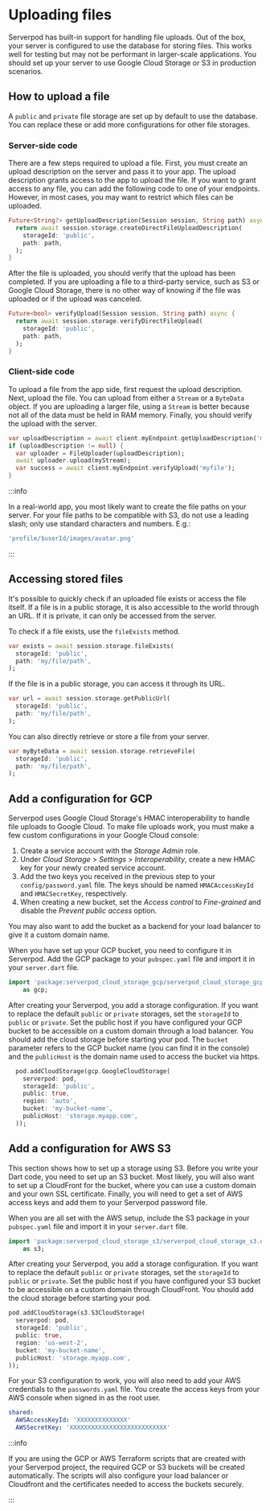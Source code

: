 # Uploading files

Serverpod has built-in support for handling file uploads. Out of the box, your server is configured to use the database for storing files. This works well for testing but may not be performant in larger-scale applications. You should set up your server to use Google Cloud Storage or S3 in production scenarios.

## How to upload a file

A `public` and `private` file storage are set up by default to use the database. You can replace these or add more configurations for other file storages.

### Server-side code

There are a few steps required to upload a file. First, you must create an upload description on the server and pass it to your app. The upload description grants access to the app to upload the file. If you want to grant access to any file, you can add the following code to one of your endpoints. However, in most cases, you may want to restrict which files can be uploaded.

```dart
Future<String?> getUploadDescription(Session session, String path) async {
  return await session.storage.createDirectFileUploadDescription(
    storageId: 'public',
    path: path,
  );
}
```

After the file is uploaded, you should verify that the upload has been completed. If you are uploading a file to a third-party service, such as S3 or Google Cloud Storage, there is no other way of knowing if the file was uploaded or if the upload was canceled.

```dart
Future<bool> verifyUpload(Session session, String path) async {
  return await session.storage.verifyDirectFileUpload(
    storageId: 'public',
    path: path,
  );
}
```

### Client-side code

To upload a file from the app side, first request the upload description. Next, upload the file. You can upload from either a `Stream` or a `ByteData` object. If you are uploading a larger file, using a `Stream` is better because not all of the data must be held in RAM memory. Finally, you should verify the upload with the server.

```dart
var uploadDescription = await client.myEndpoint.getUploadDescription('myfile');
if (uploadDescription != null) {
  var uploader = FileUploader(uploadDescription);
  await uploader.upload(myStream);
  var success = await client.myEndpoint.verifyUpload('myfile');
}
```

:::info

In a real-world app, you most likely want to create the file paths on your server. For your file paths to be compatible with S3, do not use a leading slash; only use standard characters and numbers. E.g.:

```dart
'profile/$userId/images/avatar.png'
```

:::

## Accessing stored files

It's possible to quickly check if an uploaded file exists or access the file itself. If a file is in a public storage, it is also accessible to the world through an URL. If it is private, it can only be accessed from the server.

To check if a file exists, use the `fileExists` method.

```dart
var exists = await session.storage.fileExists(
  storageId: 'public',
  path: 'my/file/path',
);
```

If the file is in a public storage, you can access it through its URL.

```dart
var url = await session.storage.getPublicUrl(
  storageId: 'public',
  path: 'my/file/path',
);
```

You can also directly retrieve or store a file from your server.

```dart
var myByteData = await session.storage.retrieveFile(
  storageId: 'public',
  path: 'my/file/path',
);
```

## Add a configuration for GCP

Serverpod uses Google Cloud Storage's HMAC interoperability to handle file uploads to Google Cloud. To make file uploads work, you must make a few custom configurations in your Google Cloud console:

1. Create a service account with the _Storage Admin_ role.
2. Under _Cloud Storage_ > _Settings_ > _Interoperability_, create a new HMAC key for your newly created service account.
3. Add the two keys you received in the previous step to your `config/password.yaml` file. The keys should be named `HMACAccessKeyId` and `HMACSecretKey`, respectively.
4. When creating a new bucket, set the _Access control_ to _Fine-grained_ and disable the _Prevent public access_ option.

You may also want to add the bucket as a backend for your load balancer to give it a custom domain name.

When you have set up your GCP bucket, you need to configure it in Serverpod. Add the GCP package to your `pubspec.yaml` file and import it in your `server.dart` file.

```dart
import 'package:serverpod_cloud_storage_gcp/serverpod_cloud_storage_gcp.dart'
    as gcp;
```

After creating your Serverpod, you add a storage configuration. If you want to replace the default `public` or `private` storages, set the `storageId` to `public` or `private`. Set the public host if you have configured your GCP bucket to be accessible on a custom domain through a load balancer. You should add the cloud storage before starting your pod. The `bucket` parameter refers to the GCP bucket name (you can find it in the console) and the `publicHost` is the domain name used to access the bucket via https.

```dart
  pod.addCloudStorage(gcp.GoogleCloudStorage(
    serverpod: pod,
    storageId: 'public',
    public: true,
    region: 'auto',
    bucket: 'my-bucket-name',
    publicHost: 'storage.myapp.com',
  ));
```

## Add a configuration for AWS S3

This section shows how to set up a storage using S3. Before you write your Dart code, you need to set up an S3 bucket. Most likely, you will also want to set up a CloudFront for the bucket, where you can use a custom domain and your own SSL certificate. Finally, you will need to get a set of AWS access keys and add them to your Serverpod password file.

When you are all set with the AWS setup, include the S3  package in your `pubspec.yaml` file and import it in your `server.dart` file.

```dart
import 'package:serverpod_cloud_storage_s3/serverpod_cloud_storage_s3.dart'
    as s3;
```

After creating your Serverpod, you add a storage configuration. If you want to replace the default `public` or `private` storages, set the `storageId` to `public` or `private`. Set the public host if you have configured your S3 bucket to be accessible on a custom domain through CloudFront. You should add the cloud storage before starting your pod.

```dart
pod.addCloudStorage(s3.S3CloudStorage(
  serverpod: pod,
  storageId: 'public',
  public: true,
  region: 'us-west-2',
  bucket: 'my-bucket-name',
  publicHost: 'storage.myapp.com',
));
```

For your S3 configuration to work, you will also need to add your AWS credentials to the `passwords.yaml` file. You create the access keys from your AWS console when signed in as the root user.

```yaml
shared:
  AWSAccessKeyId: 'XXXXXXXXXXXXXX'
  AWSSecretKey: 'XXXXXXXXXXXXXXXXXXXXXXXXXXX'
```

:::info

If you are using the GCP or AWS Terraform scripts that are created with your Serverpod project, the required GCP or S3 buckets will be created automatically. The scripts will also configure your load balancer or Cloudfront and the certificates needed to access the buckets securely.

:::

